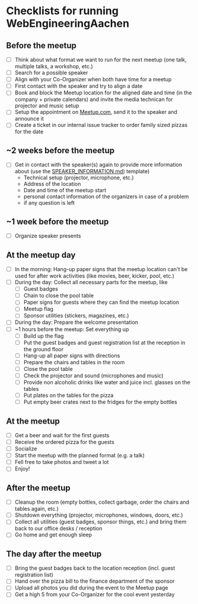 # Checklists for running WebEngineeringAachen

## Before the meetup

- [ ] Think about what format we want to run for the next meetup (one talk, multiple talks, a workshop, etc.)
- [ ] Search for a possible speaker
- [ ] Align with your Co-Organizer when both have time for a meetup
- [ ] First contact with the speaker and try to align a date
- [ ] Book and block the Meetup location for the aligned date and time (in the company + private calendars) and invite the media technican for projector and music setup
- [ ] Setup the appointment on [Meetup.com](https://www.meetup.com/), send it to the speaker and announce it
- [ ] Create a ticket in our internal issue tracker to order family sized pizzas for the date

## ~2 weeks before the meetup

- [ ] Get in contact with the speaker(s) again to provide more information about (use the [SPEAKER_INFORMATION.md](./SPEAKER_INFORMATION.md)) template)
	- Technical setup (projector, microphone, etc.)
	- Address of the location
	- Date and time of the meetup start
	- personal contact information of the organizers in case of a problem
	- if any question is left

## ~1 week before the meetup

- [ ] Organize speaker presents

## At the meetup day

- [ ] In the morning: Hang-up paper signs that the meetup location can't be used for after work activities (like movies, beer, kicker, pool, etc.)
- [ ] During the day: Collect all necessary parts for the meetup, like
	- [ ] Guest badges
	- [ ] Chain to close the pool table
	- [ ] Paper signs for guests where they can find the meetup location
	- [ ] Meetup flag
	- [ ] Sponsor utilities (stickers, magazines, etc.)
- [ ] During the day: Prepare the welcome presentation
- [ ] ~1 hours before the meetup: Set everything up
	- [ ] Build up the flag
	- [ ] Put the guest badges and guest registration list at the reception in the ground floor
	- [ ] Hang-up all paper signs with directions
	- [ ] Prepare the chairs and tables in the room
	- [ ] Close the pool table
	- [ ] Check the projector and sound (microphones and music)
	- [ ] Provide non alcoholic drinks like water and juice incl. glasses on the tables
	- [ ] Put plates on the tables for the pizza
	- [ ] Put empty beer crates next to the fridges for the empty bottles

## At the meetup

- [ ] Get a beer and wait for the first guests
- [ ] Receive the ordered pizza for the guests
- [ ] Socialize
- [ ] Start the meetup with the planned format (e.g. a talk)
- [ ] Fell free to take photos and tweet a lot
- [ ] Enjoy!

## After the meetup

- [ ] Cleanup the room (empty bottles, collect garbage, order the chairs and tables again, etc.)
- [ ] Shutdown everything (projector, microphones, windows, doors, etc.)
- [ ] Collect all utilities (guest badges, sponsor things, etc.) and bring them back to our office desks / reception
- [ ] Go home and get enough sleep

## The day after the meetup

- [ ] Bring the guest badges back to the location reception (incl. guest registration list)
- [ ] Hand over the pizza bill to the finance department of the sponsor
- [ ] Upload all photos you did during the event to the Meetup page
- [ ] Get a high 5 from your Co-Organizer for the cool event yesterday

